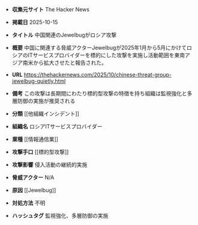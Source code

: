 - **収集元サイト**
The Hacker News

- **掲載日**
2025-10-15

- **タイトル**
中国関連のJewelbugがロシア攻撃

- **概要**
中国に関連する脅威アクターJewelbugが2025年1月から5月にかけてロシアのITサービスプロバイダーを標的にした攻撃を実施し活動範囲を東南アジア南米から拡大させたと報告された。

- **URL**
https://thehackernews.com/2025/10/chinese-threat-group-jewelbug-quietly.html

- **備考**
この攻撃は長期間にわたり標的型攻撃の特徴を持ち組織は監視強化と多層防御の実施が推奨される

- **分類**
[[他組織インシデント]]

- **組織名**
ロシアITサービスプロバイダー

- **業種**
[[情報通信業]]

- **攻撃手口**
[[標的型攻撃]]

- **攻撃影響**
侵入活動の継続的実施

- **脅威アクター**
N/A

- **原因**
[[Jewelbug]]

- **対処方法**
不明

- **ハッシュタグ**
監視強化、多層防御の実施
